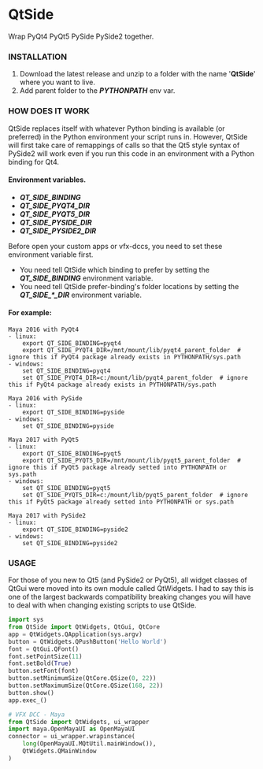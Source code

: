 # QtSide
Wrap PyQt4 PyQt5 PySide PySide2 together.

### INSTALLATION
1. Download the latest release and unzip to a folder with the name '**QtSide**' where you want to live.
2. Add parent folder to the **_PYTHONPATH_** env var.

### HOW DOES IT WORK
QtSide replaces itself with whatever Python binding is available (or preferred) in the Python environment your script runs in. 
However, QtSide will first take care of remappings of calls so that the Qt5 style syntax of PySide2 will work even if you run 
this code in an environment with a Python binding for Qt4.

#### Environment variables.
* **_QT_SIDE_BINDING_**
* **_QT_SIDE_PYQT4_DIR_**
* **_QT_SIDE_PYQT5_DIR_**
* **_QT_SIDE_PYSIDE_DIR_**
* **_QT_SIDE_PYSIDE2_DIR_**

Before open your custom apps or vfx-dccs, you need to set these environment variable first.
- You need tell QtSide which binding to prefer by setting the **_QT_SIDE_BINDING_** environment variable.
- You need tell QtSide prefer-binding's folder locations by setting the **_QT_SIDE\_\*\_DIR_** environment variable.

#### For example:
```
Maya 2016 with PyQt4
- linux:
    export QT_SIDE_BINDING=pyqt4
    export QT_SIDE_PYQT4_DIR=/mnt/mount/lib/pyqt4_parent_folder  # ignore this if PyQt4 package already exists in PYTHONPATH/sys.path
- windows:
    set QT_SIDE_BINDING=pyqt4
    set QT_SIDE_PYQT4_DIR=c:/mount/lib/pyqt4_parent_folder  # ignore this if PyQt4 package already exists in PYTHONPATH/sys.path

Maya 2016 with PySide
- linux:
    export QT_SIDE_BINDING=pyside
- windows:
    set QT_SIDE_BINDING=pyside

Maya 2017 with PyQt5
- linux:
    export QT_SIDE_BINDING=pyqt5
    export QT_SIDE_PYQT5_DIR=/mnt/mount/lib/pyqt5_parent_folder  # ignore this if PyQt5 package already setted into PYTHONPATH or sys.path
- windows:
    set QT_SIDE_BINDING=pyqt5
    set QT_SIDE_PYQT5_DIR=c:/mount/lib/pyqt5_parent_folder  # ignore this if PyQt5 package already setted into PYTHONPATH or sys.path

Maya 2017 with PySide2
- linux:
    export QT_SIDE_BINDING=pyside2
- windows:
    set QT_SIDE_BINDING=pyside2
```  
### USAGE
For those of you new to Qt5 (and PySide2 or PyQt5), all widget classes of QtGui were moved into its own module called QtWidgets. 
I had to say this is one of the largest backwards compatibility breaking changes you will have to deal with 
when changing existing scripts to use QtSide.

```python
import sys
from QtSide import QtWidgets, QtGui, QtCore
app = QtWidgets.QApplication(sys.argv)
button = QtWidgets.QPushButton('Hello World')
font = QtGui.QFont()
font.setPointSize(11)
font.setBold(True)
button.setFont(font)
button.setMinimumSize(QtCore.QSize(0, 22))
button.setMaximumSize(QtCore.QSize(168, 22))
button.show()
app.exec_()
```

```python
# VFX DCC - Maya
from QtSide import QtWidgets, ui_wrapper
import maya.OpenMayaUI as OpenMayaUI
connector = ui_wrapper.wrapinstance(
    long(OpenMayaUI.MQtUtil.mainWindow()),
    QtWidgets.QMainWindow
)
```
